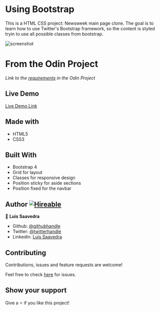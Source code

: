 # Using Bootstrap
This is a HTML CSS project: Newsweek main page clone.
The goal is to learn how to use Twitter's Bootstrap framework, so the content is styled tryin to use all possible classes from bootstrap.

![screenshot](/Screenshot.png)

# From the Odin Project
*Link to the [requirements](https://www.theodinproject.com/courses/html5-and-css3/lessons/using-bootstrap) in the Odin Project*

## Live Demo

[Live Demo Link](https://nriqu322.github.io/etch-a-sketch/)

## Made with
* HTML5
* CSS3

## Built With
* Bootstrap 4
* Grid for layout
* Classes for responsive design
* Position sticky for aside sections
* Position fixed for the navbar

## Author [![Hireable](https://img.shields.io/badge/HIREABLE-YES-yellowgreen&?style=for-the-badge)](https://linkedin.com/in/luis-saavedra-sanchez/)

👤 **Luis Saavedra**

- Github: [@githubhandle](https://github.com/nriqu322)
- Twitter: [@twitterhandle](https://twitter.com/nriqu322)
- Linkedin: [Luis Saavedra](https://linkedin.com/in/luis-saavedra-sanchez/)

## Contributing

Contributions, issues and feature requests are welcome!

Feel free to check [here](https://github.com/nriqu322/using-bootstrap/issues) for issues.

## Show your support
Give a ⭐️ if you like this project!